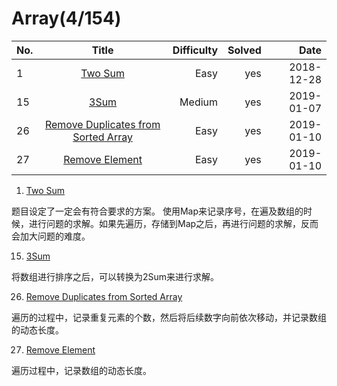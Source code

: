# Array(4/154)
No.|Title|Difficulty|Solved|Date
--|:--:|--:|--:|--:|
1|[Two Sum](https://leetcode.com/problems/two-sum/)|Easy|yes|2018-12-28
15|[3Sum](https://leetcode.com/problems/3sum/)|Medium|yes|2019-01-07
26|[Remove Duplicates from Sorted Array](https://leetcode.com/problems/remove-duplicates-from-sorted-array/)|Easy|yes|2019-01-10
27|[Remove Element](https://leetcode.com/problems/remove-element/)|Easy|yes|2019-01-10


1. [Two Sum](https://leetcode.com/problems/two-sum/)

题目设定了一定会有符合要求的方案。
使用Map来记录序号，在遍及数组的时候，进行问题的求解。如果先遍历，存储到Map之后，再进行问题的求解，反而会加大问题的难度。

15. [3Sum](https://leetcode.com/problems/3sum/)

将数组进行排序之后，可以转换为2Sum来进行求解。

26. [Remove Duplicates from Sorted Array](https://leetcode.com/problems/remove-duplicates-from-sorted-array/)

遍历的过程中，记录重复元素的个数，然后将后续数字向前依次移动，并记录数组的动态长度。

27. [Remove Element](https://leetcode.com/problems/remove-element/)

遍历过程中，记录数组的动态长度。



